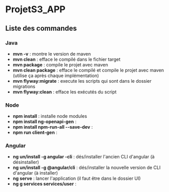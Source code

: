 # ProjetS3_APP

## Liste des commandes
### Java
- **mvn -v** : montre le version de maven
- **mvn clean** : efface le compilé dans le fichier target
- **mvn package** : compile le projet avec maven
- **mvn clean package** : efface le compilé et compile le projet avec maven (utilise ça après chaque implémentation)
- **mvn flyway:migrate** : execute les scripts qui sont dans le dossier migrations
- **mvn flyway:clean** : efface les exécutés du script
### Node
- **npm install** : installe node modules
- **npm install ng-openapi-gen** : 
- **npm install npm-run-all --save-dev** : 
- **npm run client-gen** : 

### Angular
- **ng un/install -g angular -cli** : dés/installer l'ancien CLI d'angular (à désinstaller)
- **ng un/install -g @angular/cli** : dés/installer la nouvelle version de CLI d'angular (à installer)
- **ng serve** : lancer l'application (il faut être dans le dossier UI)
- **ng g services services/user** : 
